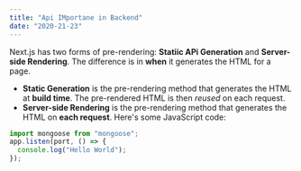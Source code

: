 ```yaml
---
title: "Api IMportane in Backend"
date: "2020-21-23"
---
```


Next.js has two forms of pre-rendering: **Statiic APi Generation** and **Server-side Rendering**. The difference is in **when** it generates the HTML for a page.

- **Static Generation** is the pre-rendering method that generates the HTML at **build time**. The pre-rendered HTML is then _reused_ on each request.
- **Server-side Rendering** is the pre-rendering method that generates the HTML on **each request**.
  Here's some JavaScript code:

```javascript here is example of code required for api
import mongoose from "mongoose";
app.listen(port, () => {
  console.log("Hello World");
});
```
